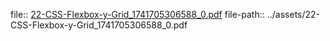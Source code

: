 file:: [22-CSS-Flexbox-y-Grid_1741705306588_0.pdf](../assets/22-CSS-Flexbox-y-Grid_1741705306588_0.pdf)
file-path:: ../assets/22-CSS-Flexbox-y-Grid_1741705306588_0.pdf
